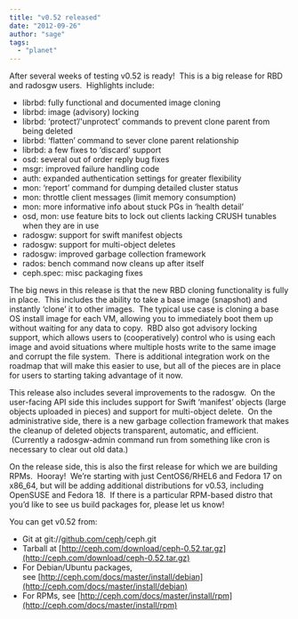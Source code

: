 ```yaml
---
title: "v0.52 released"
date: "2012-09-26"
author: "sage"
tags: 
  - "planet"
---
```


After several weeks of testing v0.52 is ready!  This is a big release for RBD and radosgw users.  Highlights include:

- librbd: fully functional and documented image cloning
- librbd: image (advisory) locking
- librbd: ‘protect’/'unprotect’ commands to prevent clone parent from being deleted
- librbd: ‘flatten’ command to sever clone parent relationship
- librbd: a few fixes to ‘discard’ support
- osd: several out of order reply bug fixes
- msgr: improved failure handling code
- auth: expanded authentication settings for greater flexibility
- mon: ‘report’ command for dumping detailed cluster status
- mon: throttle client messages (limit memory consumption)
- mon: more informative info about stuck PGs in ‘health detail’
- osd, mon: use feature bits to lock out clients lacking CRUSH tunables when they are in use
- radosgw: support for swift manifest objects
- radosgw: support for multi-object deletes
- radosgw: improved garbage collection framework
- rados: bench command now cleans up after itself
- ceph.spec: misc packaging fixes

  
The big news in this release is that the new RBD cloning functionality is fully in place.  This includes the ability to take a base image (snapshot) and instantly ‘clone’ it to other images.  The typical use case is cloning a base OS install image for each VM, allowing you to immediately boot them up without waiting for any data to copy.  RBD also got advisory locking support, which allows users to (cooperatively) control who is using each image and avoid situations where multiple hosts write to the same image and corrupt the file system.  There is additional integration work on the roadmap that will make this easier to use, but all of the pieces are in place for users to starting taking advantage of it now.

This release also includes several improvements to the radosgw.  On the user-facing API side this includes support for Swift ‘manifest’ objects (large objects uploaded in pieces) and support for multi-object delete.  On the administrative side, there is a new garbage collection framework that makes the cleanup of deleted objects transparent, automatic, and efficient.  (Currently a radosgw-admin command run from something like cron is necessary to clear out old data.)

On the release side, this is also the first release for which we are building RPMs.  Hooray!  We’re starting with just CentOS6/RHEL6 and Fedora 17 on x86\_64, but will be adding additional distributions for v0.53, including OpenSUSE and Fedora 18.  If there is a particular RPM-based distro that you’d like to see us build packages for, please let us know!

You can get v0.52 from:

- Git at git://[github.com/ceph](http://github.com/ceph)/ceph.git
- Tarball at [http://ceph.com/download/ceph-0.52.tar.gz](http://ceph.com/download/ceph-0.52.tar.gz)
- For Debian/Ubuntu packages, see [http://ceph.com/docs/master/install/debian](http://ceph.com/docs/master/install/debian)
- For RPMs, see [http://ceph.com/docs/master/install/rpm](http://ceph.com/docs/master/install/rpm)

